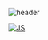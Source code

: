 ![header](https://capsule-render.vercel.app/api?type=slice&color=auto&height=300&section=header&text=%20render&fontSize=90)

[![JS](https://img.shields.io/badge/Java-007396?style=flat-square&logo=Java&logoColor=white)](github.com/squirMM)

<!--
**squirMM/squirMM** is a ✨ _special_ ✨ repository because its `README.md` (this file) appears on your GitHub profile.

Here are some ideas to get you started:

- 🔭 I’m currently working on ...
- 🌱 I’m currently learning ...
- 👯 I’m looking to collaborate on ...
- 🤔 I’m looking for help with ...
- 💬 Ask me about ...
- 📫 How to reach me: ...
- 😄 Pronouns: ...
- ⚡ Fun fact: ...
-->
